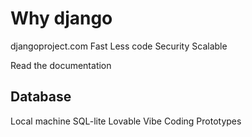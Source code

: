 # Why django
djangoproject.com
Fast
Less code
Security
Scalable

Read the documentation

## Database
Local machine SQL-lite
Lovable Vibe Coding Prototypes